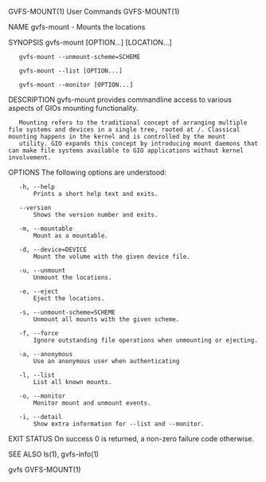 GVFS-MOUNT(1)                                                                                 User Commands                                                                                 GVFS-MOUNT(1)

NAME
       gvfs-mount - Mounts the locations

SYNOPSIS
       gvfs-mount [OPTION...] [LOCATION...]

       gvfs-mount --unmount-scheme=SCHEME

       gvfs-mount --list [OPTION...]

       gvfs-mount --monitor [OPTION...]

DESCRIPTION
       gvfs-mount provides commandline access to various aspects of GIOs mounting functionality.

       Mounting refers to the traditional concept of arranging multiple file systems and devices in a single tree, rooted at /. Classical mounting happens in the kernel and is controlled by the mount
       utility. GIO expands this concept by introducing mount daemons that can make file systems available to GIO applications without kernel involvement.

OPTIONS
       The following options are understood:

       -h, --help
           Prints a short help text and exits.

       --version
           Shows the version number and exits.

       -m, --mountable
           Mount as a mountable.

       -d, --device=DEVICE
           Mount the volume with the given device file.

       -u, --unmount
           Unmount the locations.

       -e, --eject
           Eject the locations.

       -s, --unmount-scheme=SCHEME
           Unmount all mounts with the given scheme.

       -f, --force
           Ignore outstanding file operations when unmounting or ejecting.

       -a, --anonymous
           Use an anonymous user when authenticating

       -l, --list
           List all known mounts.

       -o, --monitor
           Monitor mount and unmount events.

       -i, --detail
           Show extra information for --list and --monitor.

EXIT STATUS
       On success 0 is returned, a non-zero failure code otherwise.

SEE ALSO
       ls(1), gvfs-info(1)

gvfs                                                                                                                                                                                        GVFS-MOUNT(1)
